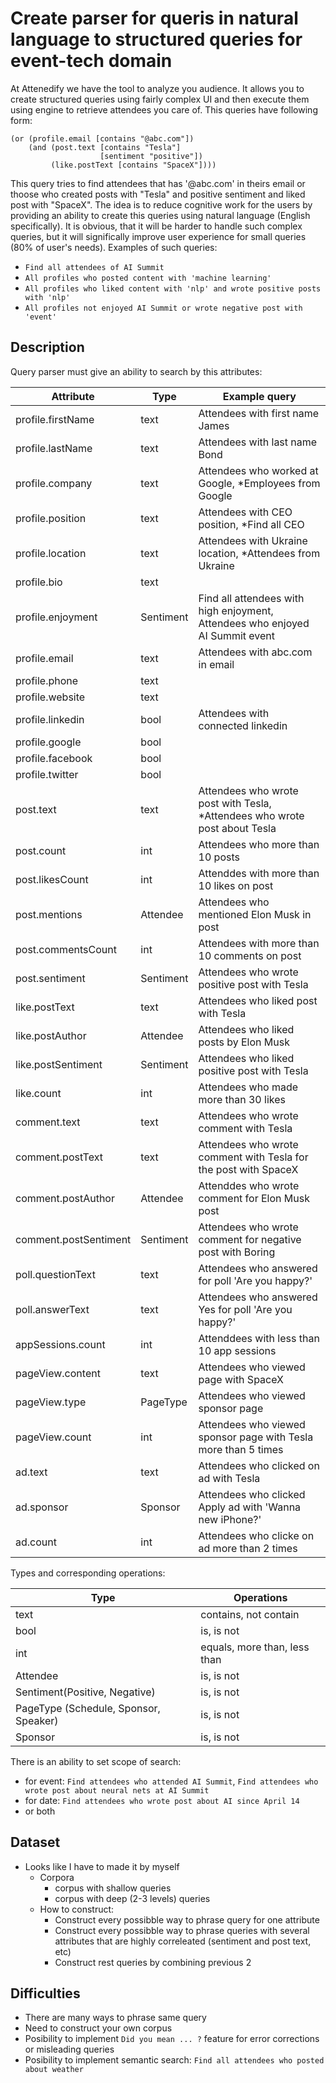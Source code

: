 # Create parser for queris in natural language to structured queries for event-tech domain
At Attenedify we have the tool to analyze you audience. It allows you to create structured queries using fairly complex UI and then execute them
using engine to retrieve attendees you care of. This queries have following form:

    (or (profile.email [contains "@abc.com"])
        (and (post.text [contains "Tesla"]
                        [sentiment "positive"])
             (like.postText [contains "SpaceX"])))
      

This query tries to find attendees that has '@abc.com' in theirs email or thoose who created posts with "Tesla" and positive sentiment and liked post with "SpaceX".
The idea is to reduce cognitive work for the users by providing an ability to create this queries using natural language (English specifically). It is obvious, that
it will be harder to handle such complex queries, but it will significally improve user experience for small queries (80% of user's needs).
Examples of such queries:

* `Find all attendees of AI Summit`
* `All profiles who posted content with 'machine learning'`
* `All profiles who liked content with 'nlp' and wrote positive posts with 'nlp'`
* `All profiles not enjoyed AI Summit or wrote negative post with 'event'`

## Description
Query parser must give an ability to search by this attributes:

| Attribute             | Type      | Example query                                                                 |
|-----------------------|-----------|-------------------------------------------------------------------------------|
| profile.firstName     | text      | Attendees with first name James                                               |
| profile.lastName      | text      | Attendees with last name Bond                                                 |
| profile.company       | text      | Attendees who worked at Google, *Employees from Google                        |
| profile.position      | text      | Attendees with CEO position, *Find all CEO                                    |
| profile.location      | text      | Attendees with Ukraine location, *Attendees from Ukraine                      |
| profile.bio           | text      |                                                                               |
| profile.enjoyment     | Sentiment | Find all attendees with high enjoyment, Attendees who enjoyed AI Summit event |
| profile.email         | text      | Attendees with abc.com in email                                               |
| profile.phone         | text      |                                                                               |
| profile.website       | text      |                                                                               |
| profile.linkedin      | bool      | Attendees with connected linkedin                                             |
| profile.google        | bool      |                                                                               |
| profile.facebook      | bool      |                                                                               |
| profile.twitter       | bool      |                                                                               |
| post.text             | text      | Attendees who wrote post with Tesla, *Attendees who wrote post about Tesla    |
| post.count            | int       | Attendees who more than 10 posts                                              |
| post.likesCount       | int       | Attenddes with more than 10 likes on post                                     |
| post.mentions         | Attendee  | Attendees who mentioned Elon Musk in post                                     |
| post.commentsCount    | int       | Attendees with more than 10 comments on post                                  |
| post.sentiment        | Sentiment | Attendees who wrote positive post with Tesla                                  |
| like.postText         | text      | Attendees who liked post with Tesla                                           |
| like.postAuthor       | Attendee  | Attendees who liked posts by Elon Musk                                        |
| like.postSentiment    | Sentiment | Attendees who liked positive post with Tesla                                  |
| like.count            | int       | Attendees who made more than 30 likes                                         |
| comment.text          | text      | Attendees who wrote comment with Tesla                                        |
| comment.postText      | text      | Attendees who wrote comment with Tesla for the post with SpaceX               |
| comment.postAuthor    | Attendee  | Attenddes who wrote comment for Elon Musk post                                |
| comment.postSentiment | Sentiment | Attendees who wrote comment for negative post with Boring                     |
| poll.questionText     | text      | Attendees who answered for poll 'Are you happy?'                              |
| poll.answerText       | text      | Attendees who answered Yes for poll 'Are you happy?'                          |
| appSessions.count     | int       | Attenddees with less than 10 app sessions                                     |
| pageView.content      | text      | Attendees who viewed page with SpaceX                                         |
| pageView.type         | PageType  | Attendees who viewed sponsor page                                             |
| pageView.count        | int       | Attendees who viewed sponsor page with Tesla more than 5 times                |
| ad.text               | text      | Attendees who clicked on ad with Tesla                                        |
| ad.sponsor            | Sponsor   | Attendees who clicked Apply ad with 'Wanna new iPhone?'                       |
| ad.count              | int       | Attendees who clicke on ad more than 2 times                                  |

Types and corresponding operations:

| Type                                  | Operations                   |
|---------------------------------------|------------------------------|
| text                                  | contains, not contain        |
| bool                                  | is, is not                   |
| int                                   | equals, more than, less than |
| Attendee                              | is, is not                   |
| Sentiment(Positive, Negative)         | is, is not                   |
| PageType (Schedule, Sponsor, Speaker) | is, is not                   |
| Sponsor                               | is, is not                   |

There is an ability to set scope of search:

* for event: `Find attendees who attended AI Summit`, `Find attendees who wrote post about neural nets at AI Summit`
* for date: `Find attendees who wrote post about AI since April 14`
* or both 
 
## Dataset
* Looks like I have to made it by myself
  * Corpora
    * corpus with shallow queries
    * corpus with deep (2-3 levels) queries
  * How to construct:
    * Construct every possibble way to phrase query for one attribute 
    * Construct every possibble way to phrase queries with several attributes that are highly correleated (sentiment and post text, etc)
    * Construct rest queries by combining previous 2

## Difficulties 
* There are many ways to phrase same query
* Need to construct your own corpus
* Posibility to implement `Did you mean ... ?` feature for error corrections or misleading queries
* Posibility to implement semantic search: `Find all attendees who posted about weather`

